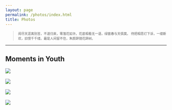 ```yaml
---
layout: page
permalink: /photos/index.html
title: Photos
---
```

> <font size="1"> 阅尽天涯离别苦，不道归来，零落花如许。花底相看无一语，绿窗春与天俱莫。
待把相思灯下诉，一缕新欢，旧恨千千缕。最是人间留不住，朱颜辞镜花辞树。</font>
---


## Moments in Youth
<div>
<img src="https://Forbear-Xia.github.io/images/3.jpg">
</div>
<br>

<div>
<img src="https://Forbear-Xia.github.io/images/4.jpg">
</div>
<br>

<div>
<img src="、https://Forbear-Xia.github.io/images/5.jpg">
</div>
<br>

<div>
<img src="、https://Forbear-Xia.github.io/images/6.jpg">
</div>
<br>
